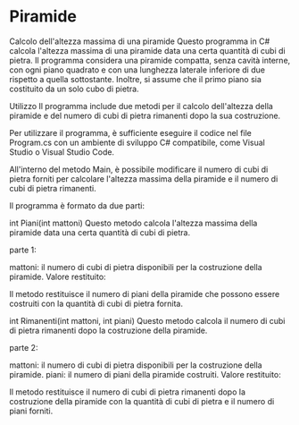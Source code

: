 # Piramide
Calcolo dell'altezza massima di una piramide
Questo programma in C# calcola l'altezza massima di una piramide data una certa quantità di cubi di pietra. Il programma considera una piramide compatta, senza cavità interne, con ogni piano quadrato e con una lunghezza laterale inferiore di due rispetto a quella sottostante. Inoltre, si assume che il primo piano sia costituito da un solo cubo di pietra.

Utilizzo
Il programma include due metodi per il calcolo dell'altezza della piramide e del numero di cubi di pietra rimanenti dopo la sua costruzione.

Per utilizzare il programma, è sufficiente eseguire il codice nel file Program.cs con un ambiente di sviluppo C# compatibile, come Visual Studio o Visual Studio Code.

All'interno del metodo Main, è possibile modificare il numero di cubi di pietra forniti per calcolare l'altezza massima della piramide e il numero di cubi di pietra rimanenti.

Il programma è formato da due parti:

int Piani(int mattoni)
Questo metodo calcola l'altezza massima della piramide data una certa quantità di cubi di pietra.

parte 1:

mattoni: il numero di cubi di pietra disponibili per la costruzione della piramide.
Valore restituito:

Il metodo restituisce il numero di piani della piramide che possono essere costruiti con la quantità di cubi di pietra fornita.

int Rimanenti(int mattoni, int piani)
Questo metodo calcola il numero di cubi di pietra rimanenti dopo la costruzione della piramide.

parte 2:

mattoni: il numero di cubi di pietra disponibili per la costruzione della piramide.
piani: il numero di piani della piramide costruiti.
Valore restituito:

Il metodo restituisce il numero di cubi di pietra rimanenti dopo la costruzione della piramide con la quantità di cubi di pietra e il numero di piani forniti.

